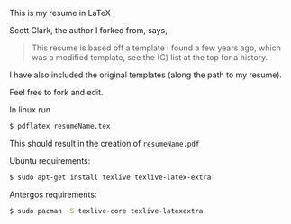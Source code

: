 This is my resume in LaTeX

Scott Clark, the author I forked from, says,

> This resume is based off a template I found a few years ago, which was a modified template, see the (C) list at the top for a history.

I have also included the original templates (along the path to my resume).

Feel free to fork and edit.

In linux run
```bash
$ pdflatex resumeName.tex
```
This should result in the creation of ``resumeName.pdf``

Ubuntu requirements:
```bash
$ sudo apt-get install texlive texlive-latex-extra
```

Antergos requirements:
```bash
$ sudo pacman -S texlive-core texlive-latexextra
```
